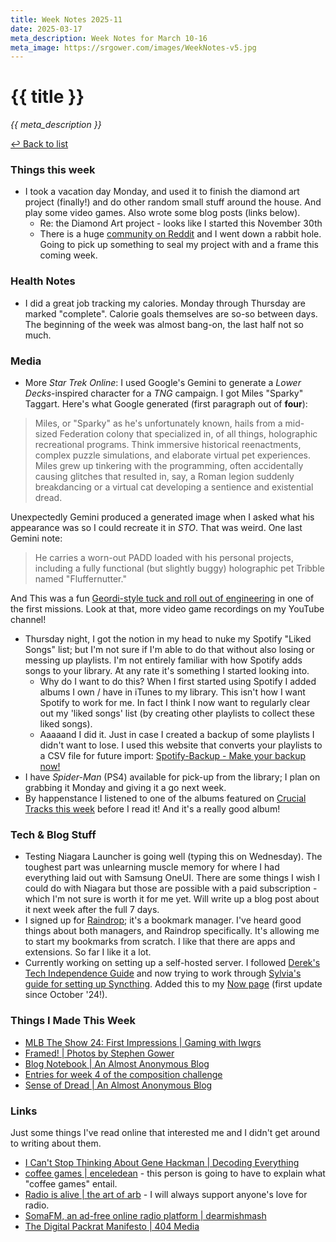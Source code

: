 ```yaml
---
title: Week Notes 2025-11
date: 2025-03-17
meta_description: Week Notes for March 10-16
meta_image: https://srgower.com/images/WeekNotes-v5.jpg
---
```


# {{ title }}

*{{ meta_description }}*

[↩ Back to list](/weeknotes/)

### Things this week 

- I took a vacation day Monday, and used it to finish the diamond art project (finally!) and do other random small stuff around the house. And play some video games. Also wrote some blog posts (links below). 
  - Re: the Diamond Art project - looks like I started this November 30th 
  - There is a huge [community on Reddit](https://reddit.com/r/diamondpainting) and I went down a rabbit hole. Going to pick up something to seal my project with and a frame this coming week.  

### Health Notes

- I did a great job tracking my calories. Monday through Thursday are marked "complete". Calorie goals themselves are so-so between days. The beginning of the week was almost bang-on, the last half not so much. 

### Media 

- More *Star Trek Online*: I used Google's Gemini to generate a *Lower Decks*-inspired character for a *TNG* campaign. I got Miles "Sparky" Taggart. Here's what Google generated (first paragraph out of **four**): 
> Miles, or "Sparky" as he's unfortunately known, hails from a mid-sized Federation colony that specialized in, of all things, holographic recreational programs. Think immersive historical reenactments, complex puzzle simulations, and elaborate virtual pet experiences. Miles grew up tinkering with the programming, often accidentally causing glitches that resulted in, say, a Roman legion suddenly breakdancing or a virtual cat developing a sentience and existential dread. 

Unexpectedly Gemini produced a generated image when I asked what his appearance was so I could recreate it in *STO*. That was weird. One last Gemini note: 

> He carries a worn-out PADD loaded with his personal projects, including a fully functional (but slightly buggy) holographic pet Tribble named "Fluffernutter." 

And This was a fun [Geordi-style tuck and roll out of engineering](https://youtu.be/uzC8rRwsNFc?si=emT6doA4eEjrIvQ8) in one of the first missions. Look at that, more video game recordings on my YouTube channel! 

- Thursday night, I got the notion in my head to nuke my Spotify "Liked Songs" list; but I'm not sure if I'm able to do that without also losing or messing up playlists. I'm not entirely familiar with how Spotify adds songs to your library. At any rate it's something I started looking into. 
  - Why do I want to do this? When I first started using Spotify I added albums I own / have in iTunes to my library. This isn't how I want Spotify to work for me. In fact I think I now want to regularly clear out my 'liked songs' list (by creating other playlists to collect these liked songs). 
  - Aaaaand I did it. Just in case I created a backup of some playlists I didn't want to lose. I used this website that converts your playlists to a CSV file for future import: [Spotify-Backup - Make your backup now!](https://www.spotify-backup.com/)
- I have *Spider-Man* (PS4) available for pick-up from the library; I plan on grabbing it Monday and giving it a go next week.
- By happenstance I listened to one of the albums featured on [Crucial Tracks this week](https://www.crucialtracks.org/crucial-releases-for-march-7/) before I read it! And it's a really good album!

### Tech & Blog Stuff 

- Testing Niagara Launcher is going well (typing this on Wednesday). The toughest part was unlearning muscle memory for where I had everything laid out with Samsung OneUI. There are some things I wish I could do with Niagara but those are possible with a paid subscription - which I'm not sure is worth it for me yet. Will write up a blog post about it next week after the full 7 days. 
- I signed up for [Raindrop](https://raindrop.io); it's a bookmark manager. I've heard good things about both managers, and Raindrop specifically. It's allowing me to start my bookmarks from scratch. I like that there are apps and extensions. So far I like it a lot. 
- Currently working on setting up a self-hosted server. I followed [Derek's Tech Independence Guide](https://sive.rs/ti) and now trying to work through [Sylvia's guide for setting up Syncthing](https://sylvia.bearblog.dev/syncthing-on-openbsd/). Added this to my [Now page](/now) (first update since October '24!).

### Things I Made This Week

- [MLB The Show 24: First Impressions | Gaming with lwgrs](https://lwgrs.neocities.org/mlb-the-show-24/)
- [Framed! | Photos by Stephen Gower](https://photos.srgower.com/2025/framed/)
- [Blog Notebook | An Almost Anonymous Blog](https://lwgrs.bearblog.dev/blog-notebook/) 
- [Entries for week 4 of the composition challenge](https://ottawa.place/@srgower/114152612189193841) 
- [Sense of Dread | An Almost Anonymous Blog](https://lwgrs.bearblog.dev/sense-of-dread/) 

### Links 

Just some things I've read online that interested me and I didn't get around to writing about them.

- [I Can't Stop Thinking About Gene Hackman | Decoding Everything](https://open.substack.com/pub/davechensky/p/i-cant-stop-thinking-about-gene-hackman)
- [coffee games | enceledean](https://blog.enceledean.com/coffee-games/) - this person is going to have to explain what "coffee games" entail. 
- [Radio is alive | the art of arb](https://blog.arbarts.ca/radio-is-alive/) - I will always support anyone's love for radio.
- [SomaFM, an ad-free online radio platform | dearmishmash](https://dearmishmash.bearblog.dev/somafm/)
- [The Digital Packrat Manifesto | 404 Media](https://www.404media.co/the-digital-packrat-manifesto/)
